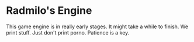 # Radmilo's Engine

This game engine is in really early stages. It might take a while to finish.
We print stuff. Just don't print porno.
Patience is a key.
